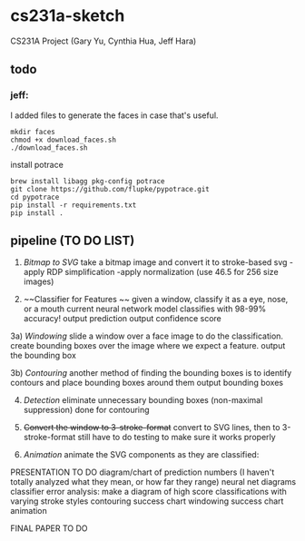 # cs231a-sketch
CS231A Project (Gary Yu, Cynthia Hua, Jeff Hara)

## todo

### jeff:
I added files to generate the faces in case that's useful.

```
mkdir faces
chmod +x download_faces.sh
./download_faces.sh
```

install potrace
```
brew install libagg pkg-config potrace
git clone https://github.com/flupke/pypotrace.git
cd pypotrace
pip install -r requirements.txt
pip install .
```



## pipeline (TO DO LIST)

1) *Bitmap to SVG*
take a bitmap image and convert it to stroke-based svg
-apply RDP simplification
-apply normalization (use 46.5 for 256 size images)

2) ~~Classifier for Features ~~ given a window, classify it as a eye, nose, or a mouth
current neural network model classifies with 98-99% accuracy!
output prediction
output confidence score

3a) *Windowing*
slide a window over a face image to do the classification. create bounding boxes over the image where we expect a feature.
output the bounding box

3b) *Contouring*
another method of finding the bounding boxes is to identify contours and place bounding boxes around them
output bounding boxes

4) *Detection*
eliminate unnecessary bounding boxes (non-maximal suppression)
done for contouring 

5) ~~Convert the window to 3-stroke-format~~
convert to SVG lines, then to 3-stroke-format
still have to do testing to make sure it works properly

6) *Animation*
animate the SVG components as they are classified:

PRESENTATION TO DO
diagram/chart of prediction numbers (I haven't totally analyzed what they mean, or how far they range)
neural net diagrams
classifier error analysis: make a diagram of high score classifications with varying stroke styles
contouring success chart
windowing success chart
animation

FINAL PAPER TO DO

